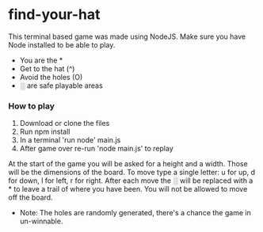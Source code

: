 # find-your-hat


This terminal based game was made using NodeJS. Make sure you have Node installed to be able to play.

- You are the *
- Get to the hat (^)
- Avoid the holes (O)
- ░ are safe playable areas



### How to play

1. Download or clone the files
2. Run npm install
3. In a terminal 'run node' main.js
4. After game over re-run 'node main.js' to replay


At the start of the game you will be asked for a height and a width. Those will be the dimensions of the board. 
To move type a single letter: u for up, d for down, l for left, r for right.
After each move the ░ will be replaced with a * to leave a trail of where you have been. 
You will not be allowed to move off the board. 

* Note: The holes are randomly generated, there's a chance the game in un-winnable. 
